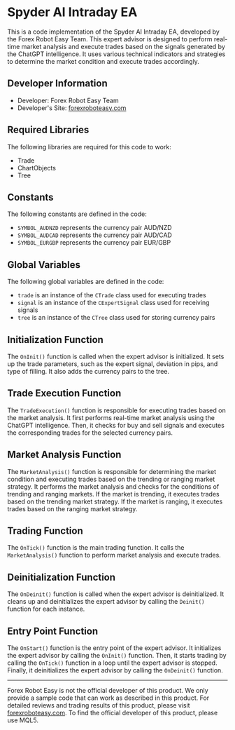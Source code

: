 # Spyder AI Intraday EA

This is a code implementation of the Spyder AI Intraday EA, developed by the Forex Robot Easy Team. This expert advisor is designed to perform real-time market analysis and execute trades based on the signals generated by the ChatGPT intelligence. It uses various technical indicators and strategies to determine the market condition and execute trades accordingly.

## Developer Information

- Developer: Forex Robot Easy Team
- Developer's Site: [forexroboteasy.com](https://forexroboteasy.com)

## Required Libraries

The following libraries are required for this code to work:

- Trade
- ChartObjects
- Tree

## Constants

The following constants are defined in the code:

- `SYMBOL_AUDNZD` represents the currency pair AUD/NZD
- `SYMBOL_AUDCAD` represents the currency pair AUD/CAD
- `SYMBOL_EURGBP` represents the currency pair EUR/GBP

## Global Variables

The following global variables are defined in the code:

- `trade` is an instance of the `CTrade` class used for executing trades
- `signal` is an instance of the `CExpertSignal` class used for receiving signals
- `tree` is an instance of the `CTree` class used for storing currency pairs

## Initialization Function

The `OnInit()` function is called when the expert advisor is initialized. It sets up the trade parameters, such as the expert signal, deviation in pips, and type of filling. It also adds the currency pairs to the tree.

## Trade Execution Function

The `TradeExecution()` function is responsible for executing trades based on the market analysis. It first performs real-time market analysis using the ChatGPT intelligence. Then, it checks for buy and sell signals and executes the corresponding trades for the selected currency pairs.

## Market Analysis Function

The `MarketAnalysis()` function is responsible for determining the market condition and executing trades based on the trending or ranging market strategy. It performs the market analysis and checks for the conditions of trending and ranging markets. If the market is trending, it executes trades based on the trending market strategy. If the market is ranging, it executes trades based on the ranging market strategy.

## Trading Function

The `OnTick()` function is the main trading function. It calls the `MarketAnalysis()` function to perform market analysis and execute trades.

## Deinitialization Function

The `OnDeinit()` function is called when the expert advisor is deinitialized. It cleans up and deinitializes the expert advisor by calling the `Deinit()` function for each instance.

## Entry Point Function

The `OnStart()` function is the entry point of the expert advisor. It initializes the expert advisor by calling the `OnInit()` function. Then, it starts trading by calling the `OnTick()` function in a loop until the expert advisor is stopped. Finally, it deinitializes the expert advisor by calling the `OnDeinit()` function.

---

Forex Robot Easy is not the official developer of this product. We only provide a sample code that can work as described in this product. For detailed reviews and trading results of this product, please visit [forexroboteasy.com](https://forexroboteasy.com/forex-robot-review/spyder-ai-intraday-ea-review-forex-software-revolution/). To find the official developer of this product, please use MQL5.
